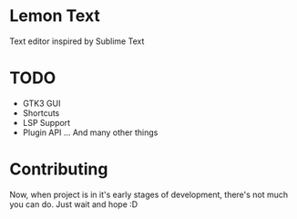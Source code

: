 # Lemon Text
Text editor inspired by Sublime Text

# TODO
- GTK3 GUI
- Shortcuts
- LSP Support
- Plugin API
... And many other things

# Contributing
Now, when project is in it's early stages of development, there's not much you can do. Just wait and hope :D
